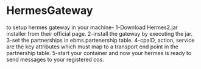 # HermesGateway
to setup hermes gateway in your machine-
1-Download Hermes2.jar installer from their official page.
2-install the gateway by executing the jar.
3-set the partnerships in ebms.partenership table.
4-cpaID, action, service are the key attributes which must map to a transport end point in the partnership table.
5-start your container and now your hermes is ready to send messages to your registered cos.
